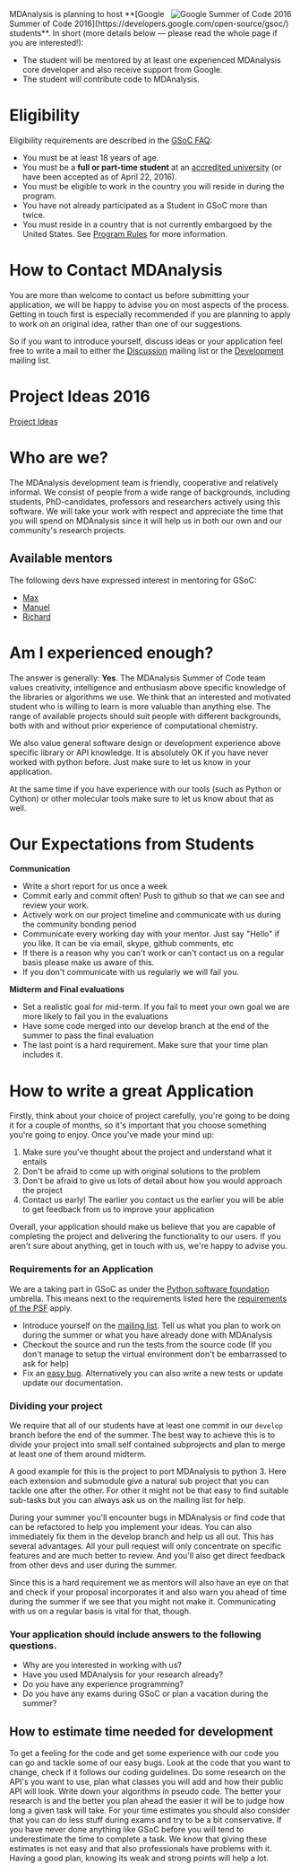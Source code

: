 <img src="https://developers.google.com/open-source/gsoc/images/gsoc2016-sun-373x373.png" title="Google Summer of Code 2016" alt="Google Summer of Code 2016" align="right"/>
MDAnalysis is planning to host  **[Google Summer of Code 2016](https://developers.google.com/open-source/gsoc/) students**. In short (more details below — please read the whole page if you are interested!):

* The student will be mentored by at least one experienced MDAnalysis core developer and also receive support from Google. 
* The student will contribute code to MDAnalysis.

# Eligibility
Eligibility requirements are described in the [GSoC FAQ](https://developers.google.com/open-source/gsoc/faq): 
* You must be at least 18 years of age.
* You must be a **full or part-time student** at an [accredited university](https://developers.google.com/open-source/gsoc/faq#accredited) (or have been accepted as of April 22, 2016).
* You must be eligible to work in the country you will reside in during the program.
* You have not already participated as a Student in GSoC more than twice.
* You must reside in a country that is not currently embargoed by the United States. See [Program Rules](https://developers.google.com/open-source/gsoc/rules) for more information.

# How to Contact MDAnalysis

You are more than welcome to contact us before submitting your application, we will be happy to advise you on most aspects of the process. Getting in touch first is especially recommended if you are planning to apply to work on an original idea, rather than one of our suggestions.

So if you want to introduce yourself, discuss ideas or your application feel free to write a mail to either the [Discussion](http://groups.google.com/group/mdnalysis-discussion) mailing list or the [Development](http://groups.google.com/group/mdnalysis-devel) mailing list.

# Project Ideas 2016

[Project Ideas](https://github.com/MDAnalysis/mdanalysis/wiki/GSoC-2016-Project-Ideas)


# Who are we?

The MDAnalysis development team is friendly, cooperative and relatively informal. We consist of people from a wide range of backgrounds, including students, PhD-candidates, professors and researchers actively using this software.
We will take your work with respect and appreciate the time that you will spend on MDAnalysis since it will help us in both our own and our community's research projects.

## Available mentors

The following devs have expressed interest in mentoring for GSoC:

- [Max](https://github.com/kain88-de)
- [Manuel](https://github.com/mnmelo)
- [Richard](https://github.com/richardjgowers)

# Am I experienced enough?

The answer is generally: **Yes**. The MDAnalysis Summer of Code team values creativity, intelligence and enthusiasm above specific knowledge of the libraries or algorithms we use. We think that an interested and motivated student who is willing to learn is more valuable than anything else.
The range of available projects should suit people with different backgrounds, both with and without prior experience of computational chemistry.

We also value general software design or development experience above specific library or API knowledge. It is absolutely OK if you have never worked with python before. Just make sure to let us know in your application.

At the same time if you have experience with our tools (such as Python or Cython) or other molecular tools make sure to let us know about that as well.

# Our Expectations from Students

**Communication**

- Write a short report for us once a week
- Commit early and commit often! Push to github so that we can see and review your work.
- Actively work on our project timeline and communicate with us during the community bonding period
- Communicate every working day with your mentor. Just say "Hello" if you like. It can be via email, skype, github comments, etc
- If there is a reason why you can't work or can't contact us on a regular basis please make us aware of this.
- If you don't communicate with us regularly we will fail you.

**Midterm and Final evaluations**

- Set a realistic goal for mid-term. If you fail to meet your own goal we are more likely to fail you in the evaluations
- Have some code merged into our develop branch at the end of the summer to pass the final evaluation
- The last point is a hard requirement. Make sure that your time plan includes it.

# How to write a great Application

Firstly, think about your choice of project carefully, you're going to be doing it for a couple of months, so it's important that you choose something you're going to enjoy. Once you've made your mind up:

1. Make sure you've thought about the project and understand what it entails
2. Don't be afraid to come up with original solutions to the problem
3. Don't be afraid to give us lots of detail about how you would approach the project
4. Contact us early! The earlier you contact us the earlier you will be able to get feedback from us to improve your application

Overall, your application should make us believe that you are capable of completing the project and delivering the functionality to our users. If you aren't sure about anything, get in touch with us, we're happy to advise you.

### Requirements for an Application

We are a taking part in GSoC as under the [Python software foundation](https://www.python.org/psf/) umbrella. This means next to the 
requirements listed here the [requirements of the PSF](https://wiki.python.org/moin/SummerOfCode/2016#How_do_I_Apply.3F) apply.

- Introduce yourself on the [mailing list](https://groups.google.com/forum/#!forum/mdnalysis-devel). Tell us what you plan to work on during 
   the summer or what you have already done with MDAnalysis
- Checkout the source and run the tests from the source code (If you don't manage to setup the virtual environment don't be embarrassed to ask for help)
- Fix an [easy bug](https://github.com/MDAnalysis/mdanalysis/issues?q=is%3Aopen+is%3Aissue+label%3ADifficulty-easy). Alternatively you can also write a new tests or update update our documentation.

### Dividing your project

We require that all of our students have at least one commit in our `develop` branch before the end of the summer. The best way to achieve this is to divide your project into small self contained subprojects and plan to merge at least one of them around midterm. 

A good example for this is the project to port MDAnalysis to python 3. Here each extension and submodule give a natural sub project that you can tackle one after the other. For other it might not be that easy to find suitable sub-tasks but you can always ask us on the mailing list for help.

During your summer you'll encounter bugs in MDAnalysis or find code that can be refactored to help you implement your ideas. You can also immediately fix them in the develop branch and help us all out. This has several advantages. All your pull request will only concentrate on specific features and are much better to review. And you'll also get direct feedback from other devs and user during the summer.

Since this is a hard requirement we as mentors will also have an eye on that and check if your proposal incorporates it and also warn you ahead of time during the summer if we see that you might not make it. Communicating with us on a regular basis is vital for that, though. 

### Your application should include answers to the following questions.

- Why are you interested in working with us?
- Have you used MDAnalysis for your research already?
- Do you have any experience programming?
- Do you have any exams during GSoC or plan a vacation during the summer?

## How to estimate time needed for development

To get a feeling for the code and get some experience with our code you can go and tackle some of our easy bugs. Look at the code that you want to change, check if it follows our coding guidelines. Do some research on the API's you want to use, plan what classes you will add and how their public API will look. Write down your algorithms in pseudo code. The better your research is and the better you plan ahead the easier it will be to judge how long a given task will take. For your time estimates you should also consider that you can do less stuff during exams and try to be a bit conservative. If you have never done anything like GSoC before you will tend to underestimate the time to complete a task. We know that giving these estimates is not easy and that also professionals have problems with it. Having a good plan, knowing its weak and strong points will help a lot. 


